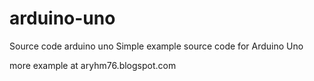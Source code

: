 # arduino-uno
Source code arduino uno
Simple example source code for Arduino Uno

more example at aryhm76.blogspot.com
